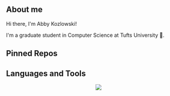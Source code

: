 <div> 
<h2> About me </h2>
  <p>Hi there, I'm Abby Kozlowski! </p>
  <p>I'm a graduate student in Computer Science at Tufts University 🐘. </p>
</div>

<div>
  <h2>Pinned Repos</h2>
  <p></p>
</div>

<div>
<h2>Languages and Tools</h2>
<p align="center">
  <a href="https://skillicons.dev">
    <img src="https://skillicons.dev/icons?i=cpp,java,html,css,javascript,jquery,php,express,nodejs,mongodb,mysql,postgres" />
  </a>
</p>
</div>

<!--
**abbyray08/abbyray08** is a ✨ _special_ ✨ repository because its `README.md` (this file) appears on your GitHub profile.

Here are some ideas to get you started:

- 🔭 I’m currently working on ...
- 🌱 I’m currently learning ...
- 👯 I’m looking to collaborate on ...
- 🤔 I’m looking for help with ...
- 💬 Ask me about ...
- 📫 How to reach me: ...
- 😄 Pronouns: ...
- ⚡ Fun fact: ...
-->
